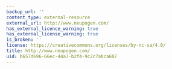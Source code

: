 ```yaml
---
backup_url: ''
content_type: external-resource
external_url: http://www.neupogen.com/
has_external_licence_warning: true
has_external_license_warning: true
is_broken: ''
license: https://creativecommons.org/licenses/by-nc-sa/4.0/
title: http://www.neupogen.com/
uid: b657d696-66ec-44a7-b2f4-9c2c7abca607
---
```

